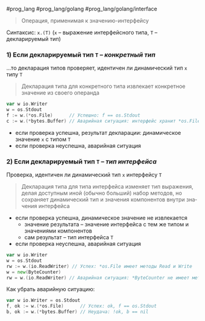 #prog_lang #prog_lang/golang #prog_lang/golang/interface 

> Операция, применимая к значению-интерфейсу

Синтаксис: `x.(T)` (`x` – выражение интерфейсного типа,  `T` – декларируемый тип)

### 1) Если декларируемый тип `T` – *конкретный тип*

...то декларация типов проверяет, идентичен ли динамический тип `х` типу `T`
>  Декларация типа для конкретного типа извлекает конкретное значение из своего операнда

```go
var w io.Writer
w = os.Stdout
f := w.(*os.File)      // Успешно: f == os.Stdout
с := w.(*bytes.Buffer) // Аварийная ситуация: интерфейс хранит *os.File, а не *bytes.Buffer
```

- если проверка успешна, результат декларации: динамическое значение `x` с типом `T`
- если проверка неуспешна, аварийная ситуация

### 2) Если декларируемый тип `T` – *тип интерфейса*

Проверка, идентичен ли динамический тип `x` интерфейсу `T`
> Декларация типа для типа интерфейса изменяет тип выражения, делая доступным иной (обычно больший) набор методов, но сохраняет динамический тип и значения компонентов внутри зна­чения интерфейса

- если проверка успешна, динамическое значение не извлекается
	- значение результата – значение интерфейса с тем же типом и значениями компонентов
	- сам результат – тип интерфейса `T`
- если проверка неуспешна, аварийная ситуация

```go
var w io.Writer
w = os.Stdout
rw := w.(io.ReadWriter) // Успех: *os.File имеет методы Read и Write
w = new(ByteCounter)
rw = w.(io.ReadWriter) // Аварийная ситуация: *ByteCounter не имеет метода Read
```


Как убрать аварийную ситуацию:
```go
var w io.Writer = os.Stdout
f, ok := w.(*os.File)      // Успех: ok, f == os.Stdout
b, ok := w.(*bytes.Buffer) // Неудача: !ok, b == nil
```
